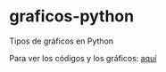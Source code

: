 # graficos-python
Tipos de gráficos en Python

Para ver los códigos y los gráficos:
<a target='_blank' href="https://nbviewer.jupyter.org/github/israelyance/graficos-python/blob/master/Tipos%20de%20gra%CC%81ficos.ipynb">aquí</a>
